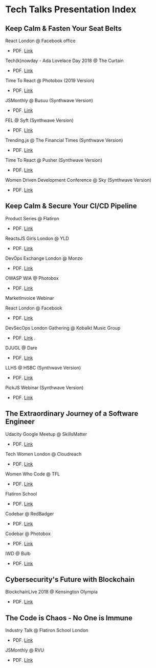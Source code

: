 # Tech Talks Presentation Index

## Keep Calm & Fasten Your Seat Belts
React London @ Facebook office    
- PDF. [Link](https://github.com/SonyaMoisset/TechTalksPresentations_Ldn/blob/master/Keep_calm_and_fasten_your_seat_belts.pdf)

Tech(k)nowday - Ada Lovelace Day 2018 @ The Curtain   
- PDF. [Link](https://github.com/SonyaMoisset/TechTalksPresentations_Ldn/blob/master/Keep_calm_and_fasten_your_seat_belts_techknowday.pdf)

Time To React @ Photobox (2019 Version)   
- PDF. [Link](https://github.com/SonyaMoisset/TechTalksPresentations_Ldn/blob/master/Keep_calm_and_fasten_your_seat_belts_timetoreact.pdf)       

JSMonthly @ Busuu (Synthwave Version)   
- PDF. [Link](https://github.com/SonyaMoisset/TechTalksPresentations_Ldn/blob/master/Keep_calm_and_fasten_your_seat_belts_jsmonthly.pdf)

FEL @ Syft (Synthwave Version)   
- PDF. [Link](https://github.com/SonyaMoisset/TechTalksPresentations_Ldn/blob/master/Keep_calm_and_fasten_your_seat_belts_fel.pdf)

Trending.js @ The Financial Times (Synthwave Version)   
- PDF. [Link](https://github.com/SonyaMoisset/TechTalksPresentations_Ldn/blob/master/Keep_calm_and_fasten_your_seat_belts_trendingjs.pdf)

Time To React @ Pusher (Synthwave Version)   
- PDF. [Link](https://github.com/SonyaMoisset/TechTalksPresentations_Ldn/blob/master/Keep_calm_and_fasten_your_seat_belts_timetoreact_new.pdf)   


Women Driven Development Conference @ Sky (Synthwave Version)   
- PDF. [Link](https://github.com/SonyaMoisset/TechTalksPresentations_Ldn/blob/master/Keep_calm_and_secure_your_ci-cd_pipeline_wdd.pdf)

## Keep Calm & Secure Your CI/CD Pipeline
Product Series @ Flatiron    
- PDF. [Link](https://github.com/SonyaMoisset/TechTalksPresentations_Ldn/blob/master/Keep_calm_and_secure_your_ci-cd_pipeline_flatiron.pdf)   

ReactsJS Girls London @ YLD    
- PDF. [Link](https://github.com/SonyaMoisset/TechTalksPresentations_Ldn/blob/master/Keep_calm_and_secure_your_ci-cd_pipeline_reactsjsgirls.pdf)

DevOps Exchange London @ Monzo    
- PDF. [Link](https://github.com/SonyaMoisset/TechTalksPresentations_Ldn/blob/master/Keep_calm_and_secure_your_ci-cd_pipeline_devopsexchange.pdf)    

OWASP WIA @ Photobox    
- PDF. [Link](https://github.com/SonyaMoisset/TechTalksPresentations_Ldn/blob/master/Keep_calm_and_secure_your_ci-cd_pipeline_owaspwia.pdf)  

MarketInvoice Webinar

React London @ Facebook    
- PDF. [Link](https://github.com/SonyaMoisset/TechTalksPresentations_Ldn/blob/master/Keep_calm_and_secure_your_ci-cd_pipeline_reactlondon.pdf)    

DevSecOps London Gathering @ Kobalkt Music Group    
- PDF. [Link](https://github.com/SonyaMoisset/TechTalksPresentations_Ldn/blob/master/Keep_calm_and_secure_your_ci-cd_pipeline_devsecops_ldn_gathering.pdf) .  

DJUGL @ Dare   
- PDF. [Link](https://github.com/SonyaMoisset/TechTalksPresentations_Ldn/blob/master/Keep_calm_and_secure_your_ci-cd_pipeline_djugl.pdf)

LLHS @ HSBC (Synthwave Version)     
- PDF. [Link](https://github.com/SonyaMoisset/TechTalksPresentations_Ldn/blob/master/Keep_calm_and_secure_your_ci-cd_pipeline_llhs.pdf)   

PickJS Webinar (Synthwave Version)     
- PDF. [Link](https://github.com/SonyaMoisset/TechTalksPresentations_Ldn/blob/master/Keep_calm_and_secure_your_ci-cd_pipeline_pickjs.pdf)

## The Extraordinary Journey of a Software Engineer
Udacity Google Meetup @ SkillsMatter
- PDF. [Link](https://github.com/SonyaMoisset/TechTalksPresentations_Ldn/blob/master/The_extraordinary_journey_of_a_software_engineer.pdf) 

Tech Women London @ Cloudreach   
- PDF. [Link](https://github.com/SonyaMoisset/TechTalksPresentations_Ldn/blob/master/The_extraordinary_journey_of_a_software_engineer_WIT.pdf)

Women Who Code @ TFL   
- PDF. [Link](https://github.com/SonyaMoisset/TechTalksPresentations_Ldn/blob/master/The_extraordinary_journey_of_a_software_engineer_WWC.pdf)   

Flatiron School
- PDF. [Link](https://github.com/SonyaMoisset/TechTalksPresentations_Ldn/blob/master/The_extraordinary_journey_of_a_software_engineer_Flatiron.pdf)    

Codebar @ RedBadger
- PDF. [Link](https://github.com/SonyaMoisset/TechTalksPresentations_Ldn/blob/master/The_extraordinary_journey_of_a_software_engineer_Codebar.pdf)

Codebar @ Photobox
- PDF. [Link](https://github.com/SonyaMoisset/TechTalksPresentations_Ldn/blob/master/The_extraordinary_journey_of_a_software_engineer_synthwave-Codebar.pdf)  

IWD @ Bulb
- PDF. [Link](https://github.com/SonyaMoisset/TechTalksPresentations_Ldn/blob/master/The_extraordinary_journey_of_a_software_engineer_Bulb.pdf)

## Cybersecurity's Future with Blockchain
BlockchainLive 2018 @ Kensington Olympia
- PDF. [Link](https://github.com/SonyaMoisset/TechTalksPresentations_Ldn/blob/master/Cybersecurity_future_with_blockchain_BlockchainLive2018.pdf)   

## The Code is Chaos - No One is Immune
Industry Talk @ Flatiron School London
- PDF. [Link](https://github.com/SonyaMoisset/TechTalksPresentations_Ldn/blob/master/The_code_is_chaos_flatiron.pdf)
   
JSMonthly @ RVU
- PDF. [Link](https://github.com/SonyaMoisset/TechTalksPresentations_Ldn/blob/master/The_code_is_chaos_jsmonthly.pdf)
